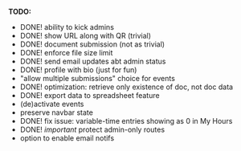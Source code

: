 
**TODO:**
- DONE! ability to kick admins
- DONE! show URL along with QR (trivial)
- DONE! document submission (not as trivial)
- DONE! enforce file size limit
- DONE! send email updates abt admin status
- DONE! profile with bio (just for fun)
- "allow multiple submissions" choice for events
- DONE! optimization: retrieve only existence of doc, not doc data
- DONE! export data to spreadsheet feature
- (de)activate events
- preserve navbar state
- DONE! fix issue: variable-time entries showing as 0 in My Hours
- DONE! *important* protect admin-only routes
- option to enable email notifs
